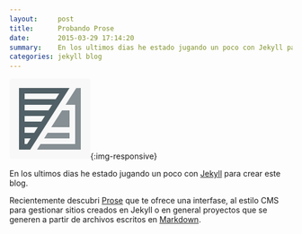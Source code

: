 ```yaml
---
layout:     post
title:      Probando Prose
date:       2015-03-29 17:14:20
summary:    En los ultimos dias he estado jugando un poco con Jekyll para crear este blog.
categories: jekyll blog
---
```


![Prose](/img/prose.png){:img-responsive}

En los ultimos dias he estado jugando un poco con [Jekyll](http://jekyllrb.com) para crear este blog.

Recientemente descubri [Prose](http://prose.io) que te ofrece una interfase, al estilo CMS para gestionar sitios creados en Jekyll o en general proyectos que se generen a partir de archivos escritos en [Markdown](http://daringfireball.net/projects/markdown/). 
